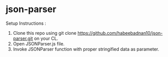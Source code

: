 # json-parser

Setup Instructions :
1. Clone this repo using git clone https://github.com/habeebadnan10/json-parser.git on your CL.
2. Open JSONParser.js file.
3. Invoke JSONParser function with proper stringified data as parameter.
